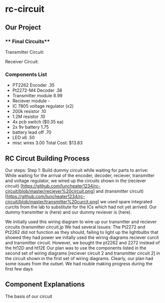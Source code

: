 # rc-circuit

## **Our Project**

### ** Final Circuits**
Transmitter Circuit:

Receiver Circuit:

### **Components List**
- PT2262 Encoder .35
- Pt2272-M4 Decoder .38
- Transmitter module 8.99
- Reciever module - 
- IC 7805 voltage regulator (x2)
- 200k resistor .10
- 1.2M resistor .10
- 4x pcb switch ($0.35 ea)
- 2x 9v battery 1.75
- battery lead off .70
- LED x6 .50
- misc wires 3.00
Total Cost: $13.83

## **RC Circut Building Process**
Our steps:
Step 1: Build dummy circuit while waiting for parts to arrive:
While waiting for the arrival of the encoder, decoder, reciever, transmitter and voltage regulator, we wired up the circuits shown in the  (reciever circuit) [https://github.com/luncheater1234/rc-circuit/blob/master/reciever%20circuit.png] and  (transmitter circuit) [https://github.com/luncheater1234/rc-circuit/blob/master/transmitter%20curcit.png] we used spare integrated curcits from the lab to substitute for the ICs which had not yet arrived. Our dummy transmitter is (here) and our dummy reviever is (here).  

We initially used this wiring diagram to wire up our transmtter and reciever circuits (transmitter circuit.jp
We had several issues: 
The Pt2272 and Pt2262 did not function as they should, failing to light up the lightbulbs that showed they had power
we initally used the wiring diagrams reciever curcit and transmitter circuit. However, we bought the pt2262 and 2272 instead of the ht12D and ht12E 
Our plan was to use the components listed in the second set of wiring diagrams [reciever circuit 2 and transmitter circuit 2] in the circuit shown in the first set of wiring diagrams.
Clearly, our plan had some issues from the outset. We had rouble making progress during the first few days

## **Component Explanations**
The basis of our circuit 




